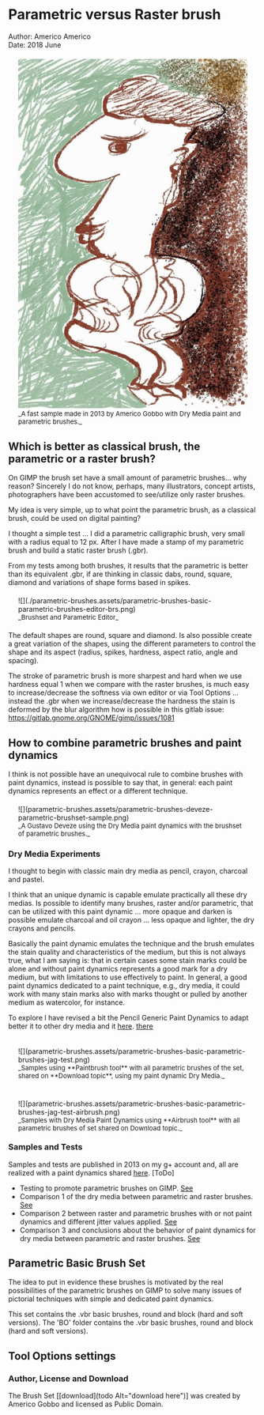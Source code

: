 # Parametric versus Raster brush
Author: Americo Americo</br>Date: 2018 June

<div style="margin:20px"><img src="parametric-brushes.assets/parametric-brushes-personaggio-bizarro_noises-brushes-with-my-generic-pencil-dyna.jpg" ></img>
<div style="font-size:small">_A fast sample made in 2013 by Americo Gobbo with Dry Media paint and parametric brushes._</div></div>

## Which is better as classical brush, the parametric or a raster brush?

On GIMP the brush set have a small amount of parametric brushes… why reason? Sincerely I do not know, perhaps, many illustrators, concept artists, photographers have been accustomed to see/utilize only raster brushes.

My idea is very simple, up to what point the parametric brush, as a classical brush, could be used on digital painting?

I thought a simple test … I did a parametric calligraphic brush, very small with a radius equal to 12 px. After I have made a stamp of my parametric brush and build a static raster brush (.gbr).

From my tests among both brushes, it results that the parametric is better than its equivalent .gbr, if are thinking in classic dabs, round, square, diamond and variations of shape forms based in spikes.

<div style="margin:20px;">
![](./parametric-brushes.assets/parametric-brushes-basic-parametric-brushes-editor-brs.png)
<div style="font-size:small;">_Brushset and Parametric Editor_</div></div>

The default shapes are round, square and diamond. Is also possible create a great variation of the shapes, using the different parameters to control the shape and its aspect (radius, spikes, hardness, aspect ratio, angle and spacing).

The stroke of parametric brush is more sharpest and hard when we use hardness equal 1 when we compare with the raster brushes, is much easy to increase/decrease the softness via own editor or via Tool Options … instead the .gbr when we increase/decrease the hardness the stain is deformed by the blur algorithm how is possible in this gitlab issue: https://gitlab.gnome.org/GNOME/gimp/issues/1081

## How to combine parametric brushes and paint dynamics
I think is not possible have an unequivocal rule to combine brushes with paint dynamics, instead is possible to say that, in general: each paint dynamics represents an effect or a different technique.

<div style="margin:20px">
![](parametric-brushes.assets/parametric-brushes-deveze-parametric-brushset-sample.png)
<div style="font-size:small">_A Gustavo Deveze using the Dry Media paint dynamics with the brushset of parametric brushes._</div></div>

### Dry Media Experiments
I thought to begin with classic main dry media as pencil, crayon, charcoal and pastel.

I think that an unique dynamic is capable emulate practically all these dry medias. Is possible to identify many brushes, raster and/or parametric, that can be utilized with this paint dynamic … more opaque and darken is possible emulate charcoal and oil crayon … less opaque and lighter, the dry crayons and pencils.

Basically the paint dynamic emulates the technique and the brush emulates the stain quality and characteristics of the medium, but this is not always true, what I am saying is: that in certain cases some stain marks could be alone and without paint dynamics represents a good mark for a dry medium, but with limitations to use effectively to paint. In general, a good paint dynamics dedicated to a paint technique, e.g., dry media, it could work with many stain marks also with marks thought or pulled by another medium as watercolor, for instance.

To explore I have revised a bit the Pencil Generic Paint Dynamics
to adapt better it to other dry media and it [here](./parametric-brushes.assets/Dry-Media.gdyn).
[there][8b871197]

  [8b871197]: parametric-brushes.assets/Dry-Media.gdyn "Prova"

<div style="float:left;margin:20px">
![](parametric-brushes.assets/parametric-brushes-basic-parametric-brushes-jag-test.png)<div style="font-size:small">_Samples using **Paintbrush tool** with all parametric brushes of the set, shared on **Download topic**, using my paint dynamic Dry Media._</div></div>

<div style="float:left;margin:20px">
![](parametric-brushes.assets/parametric-brushes-basic-parametric-brushes-jag-test-airbrush.png)
<div style="font-size:small">_Samples with Dry Media Paint Dynamics using **Airbrush tool** with all parametric brushes of set shared on Download topic._</div></div>

### Samples and Tests
Samples and tests are published in 2013 on my g+ account and, all are realized with a paint dynamics shared [here](). [ToDo]

* Testing to promote parametric brushes on GIMP. [See](https://plus.google.com/u/0/+AmericoGobbo/posts/PXvru8Rfumz)
* Comparison 1 of the dry media between parametric and raster brushes. [See](https://plus.google.com/+AmericoGobbo/posts/cLiZ6UZJ8w4)
* Comparison 2 between raster and parametric brushes with or not paint dynamics and different jitter values applied. [See](https://plus.google.com/+AmericoGobbo/posts/Jgv6q2o7Gee)
* Comparison 3 and conclusions about the behavior of paint dynamics for dry media  between parametric and raster brushes. [See](https://plus.google.com/+AmericoGobbo/posts/VHy2sNcteRK)

## Parametric Basic Brush Set
The idea to put in evidence these brushes is motivated by the real possibilities of the parametric brushes on GIMP to solve many issues of pictorial techniques with simple and dedicated paint dynamics.

This set contains the .vbr basic brushes, round and block (hard and soft versions). The 'BO' folder contains the .vbr basic brushes, round and block (hard and soft versions).

## Tool Options settings

### Author, License and Download
The Brush Set [[download](todo Alt="download here")] was created by Americo Gobbo and licensed as Public Domain.
